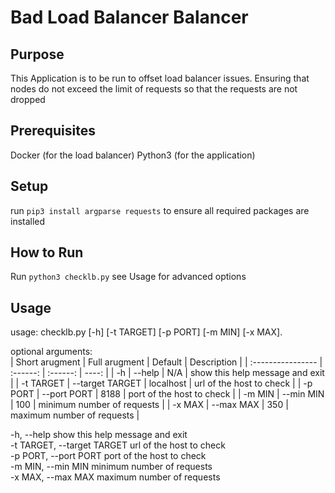 # Bad Load Balancer Balancer

## Purpose
This Application is to be run to offset load balancer issues. Ensuring that nodes do not exceed the limit of requests so that the requests are not dropped

## Prerequisites
Docker (for the load balancer)
Python3 (for the application)

## Setup
run `pip3 install argparse requests` to ensure all required packages are installed

## How to Run
Run `python3 checklb.py`
see Usage for advanced options

## Usage
usage: checklb.py [-h] [-t TARGET] [-p PORT] [-m MIN] [-x MAX]. 

optional arguments:  
| Short arugment | Full arugment | Default | Description |
| :---------------- | :------: | :------: | ----: |
| -h     |   --help  | N/A | show this help message and exit  |
| -t TARGET | --target TARGET | localhost | url of the host to check |
| -p PORT | --port PORT | 8188 | port of the host to check  |
| -m MIN |  --min MIN | 100 | minimum number of requests  |
| -x MAX |  --max MAX | 350 | maximum number of requests |


  -h, --help   show this help message and exit  
  -t TARGET, --target TARGET url of the host to check  
  -p PORT, --port PORT  port of the host to check  
  -m MIN, --min MIN     minimum number of requests  
  -x MAX, --max MAX     maximum number of requests  
